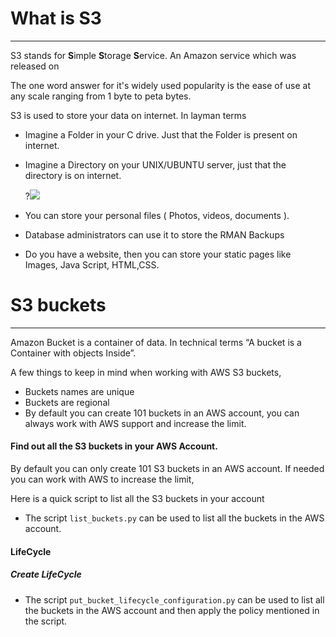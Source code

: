 # What is S3

---

S3 stands for **S**imple **S**torage **S**ervice. An Amazon service which was released on

The one word answer for it's widely used popularity is the ease of use at any scale ranging from 1 byte to peta bytes.

S3 is used to store your data on internet. In layman terms

* Imagine  a Folder in your C drive. Just that the Folder is present on internet.
* Imagine a Directory on your UNIX/UBUNTU server, just that the directory is on internet.

  ?![](/assets/s31.jpg)

* You can store your personal files \( Photos, videos, documents \).

* Database administrators can use it to store the RMAN Backups

* Do you have a website, then you can store your static pages like Images, Java Script, HTML,CSS.

# S3 buckets

---

Amazon Bucket is a container of data. In technical terms “A bucket is a Container with objects Inside”.

A few things to keep in mind when working with AWS S3 buckets,

* Buckets names are unique
* Buckets are regional
* By default you can create 101 buckets in an AWS account, you can always work with AWS support and increase the limit.

#### Find out all the S3 buckets in your AWS Account.

By default you can only create 101 S3 buckets in an AWS account. If needed you can work with AWS to increase the limit,

Here is a quick script to list all the S3 buckets in your account

* The script `list_buckets.py` can be used to list all the buckets in the AWS account.

#### LifeCycle

##### Create LifeCycle

* The script `put_bucket_lifecycle_configuration.py` can be used to list all the buckets in the AWS account and then apply the policy mentioned in the script.
